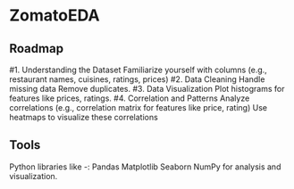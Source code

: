 # ZomatoEDA
## Roadmap
#1. Understanding the Dataset
Familiarize yourself with columns (e.g., restaurant names, cuisines, ratings, prices)
#2. Data Cleaning
Handle missing data
Remove duplicates.
#3. Data Visualization
Plot histograms for features like prices, ratings.
#4. Correlation and Patterns
Analyze correlations (e.g., correlation matrix for features like price, rating)
Use heatmaps to visualize these correlations

## Tools
Python libraries like -:
Pandas
Matplotlib
Seaborn
NumPy for analysis and visualization.
